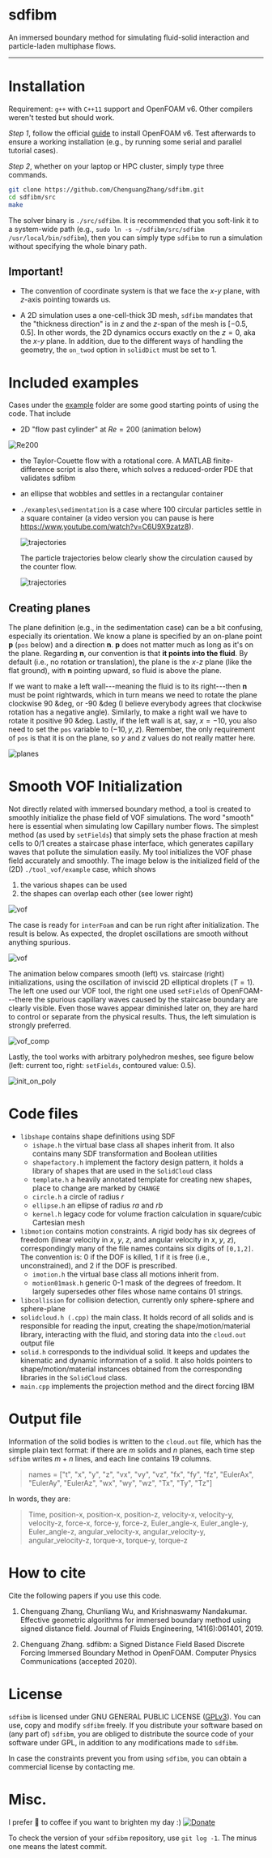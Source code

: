 # sdfibm
An immersed boundary method for simulating fluid-solid interaction and particle-laden multiphase flows.

-----------

# Installation
Requirement: `g++` with `C++11` support and OpenFOAM v6. Other compilers weren't tested but should work.

*Step 1*, follow the official [guide](https://www.openfoam.org) to install OpenFOAM v6. Test afterwards to ensure a working installation (e.g., by running some serial and parallel tutorial cases).

*Step 2*, whether on your laptop or HPC cluster, simply type three commands.

```bash
git clone https://github.com/ChenguangZhang/sdfibm.git
cd sdfibm/src
make
```
The solver binary is `./src/sdfibm`. It is recommended that you soft-link it to a system-wide path (e.g., `sudo ln -s ~/sdfibm/src/sdfibm /usr/local/bin/sdfibm`), then you can simply type `sdfibm` to run a simulation without specifying the whole binary path.
## Important!

- The convention of coordinate system is that we face the $x$-$y$ plane, with $z$-axis pointing towards us.

- A 2D simulation uses a one-cell-thick 3D mesh, `sdfibm` mandates that the "thickness direction" is in $z$ and the $z$-span of the mesh is $[-0.5,0.5]$. In other words, the 2D dynamics occurs exactly on the $z=0$, aka the $x$-$y$ plane. In addition, due to the different ways of handling the geometry, the `on_twod` option in `solidDict` must be set to 1.


# Included examples
Cases under the [example](./examples) folder are some good starting points of using the code. That include

- 2D "flow past cylinder" at $Re=200$ (animation below)

![Re200](./figs/flow_past_cylinder_re200.gif)

- the Taylor-Couette flow with a rotational core. A MATLAB finite-difference script is also there, which solves a reduced-order PDE that validates sdfibm

- an ellipse that wobbles and settles in a rectangular container

- `./examples\sedimentation` is a case where 100 circular particles settle in a square container (a video version you can pause is here https://www.youtube.com/watch?v=C6U9X9zatz8). 

  ![trajectories](./figs/ani_T.gif)

  The particle trajectories below clearly show the circulation caused by the counter flow.

  ![trajectories](./figs/traj.svg)

## Creating planes

The plane definition (e.g., in the sedimentation case) can be a bit confusing, especially its orientation. We know a plane is specified by an on-plane point $\boldsymbol p$ (`pos` below) and a direction $\boldsymbol n$.  $\boldsymbol p$ does not matter much as long as it's on the plane. Regarding $\boldsymbol n$, our convention is that **it points into the fluid**. By default (i.e., no rotation or translation), the plane is the $x$-$z$  plane (like the flat ground), with $\boldsymbol n$ pointing upward, so fluid is above the plane. 

If we want to make a left wall---meaning the fluid is to its right---then $\boldsymbol n$ must be point rightwards, which in turn means we need to rotate the plane clockwise 90 &deg, or -90 &deg (I believe everybody agrees that clockwise rotation has a negative angle). Similarly, to make a right wall we have to rotate it positive 90 &deg. Lastly, if the left wall is at, say, $x=-10%$, you also need to set the `pos` variable to $(-10, y, z)$. Remember, the only requirement of `pos` is that it is on the plane, so $y$ and $z$ values do not really matter here. 

![planes](./figs/planes.png)

# Smooth VOF Initialization

Not directly related with immersed boundary method, a tool is created to smoothly initialize the phase field of VOF simulations. The word "smooth" here is essential when simulating low Capillary number flows. The simplest method (as used by `setFields`) that simply sets the phase fraction at mesh cells to 0/1 creates a staircase phase interface, which generates capillary waves that pollute the simulation easily. My tool initializes the VOF phase field accurately and smoothly. The image below is the initialized field of the (2D) `./tool_vof/example` case, which shows

1. the various shapes can be used
2. the shapes can overlap each other (see lower right)

![vof](./figs/vof.png)

The case is ready for `interFoam` and can be run right after initialization. The result is below. As expected, the droplet oscillations are smooth without anything spurious.

![vof](./figs/vof_ani.gif)

The animation below compares smooth (left) vs. staircase (right) initializations, using the oscillation of inviscid 2D elliptical droplets ($T=1$). The left one used our VOF tool, the right one used `setFields` of OpenFOAM---there the spurious capillary waves caused by the staircase boundary are clearly visible. Even those waves appear diminished later on, they are hard to control or separate from the physical results. Thus, the left simulation is strongly preferred.

![vof_comp](./figs/smooth_vs_rough.gif)

Lastly, the tool works with arbitrary polyhedron meshes, see figure below (left: current too, right: `setFields`, contoured value: 0.5).

![init_on_poly](./figs/init_on_poly.png)

# Code files

- `libshape` contains shape definitions using SDF
    - `ishape.h` the virtual base class all shapes inherit from. It also contains many SDF transformation and Boolean utilities
    - `shapefactory.h` implement the factory design pattern, it holds a library of shapes that are used in the `SolidCloud` class
    - `template.h` a heavily annotated template for creating new shapes, place to change are marked by `CHANGE`
    - `circle.h` a circle of radius $r$
    - `ellipse.h` an ellipse of radius $ra$ and $rb$
    - `kernel.h` legacy code for volume fraction calculation in square/cubic Cartesian mesh
- `libmotion` contains motion constraints. A rigid body has six degrees of freedom (linear velocity in $x$, $y$, $z$, and angular velocity in $x$, $y$, $z$), correspondingly many of the file names contains six digits of `[0,1,2]`. The convention is: 0 if the DOF is killed, 1 if it is free (i.e., unconstrained), and 2 if the DOF is prescribed.
    - `imotion.h` the virtual base class all motions inherit from.
    - `motion01mask.h` generic 0-1 mask of the degrees of freedom. It largely supersedes other files whose name contains 01 strings.
- `libcollision` for collision detection, currently only sphere-sphere and sphere-plane
- `solidcloud.h (.cpp)` the main class. It holds record of all solids and is responsible for reading the input, creating the shape/motion/material library, interacting with the fluid, and storing data into the `cloud.out` output file
- `solid.h` corresponds to the individual solid. It keeps and updates the kinematic and dynamic information of a solid. It also holds pointers to shape/motion/material instances obtained from the corresponding libraries in the `SolidCloud` class.
- `main.cpp` implements the projection method and the direct forcing IBM

# Output file
Information of the solid bodies is written to the `cloud.out` file, which has the simple plain text format: if there are $m$ solids and $n$ planes, each time step `sdfibm` writes $m+n$ lines, and each line contains 19 columns.

> names = ["t", "x", "y", "z", "vx", "vy", "vz", "fx", "fy", "fz", "EulerAx", "EulerAy", "EulerAz", "wx", "wy", "wz", "Tx", "Ty", "Tz"]

In words, they are:  
> Time, position-x, position-x, position-z, velocity-x, velocity-y, velocity-z, force-x, force-y, force-z, Euler_angle-x, Euler_angle-y, Euler_angle-z, angular_velocity-x, angular_velocity-y, angular_velocity-z, torque-x, torque-y, torque-z


# How to cite
Cite the following papers if you use this code.

1. Chenguang Zhang, Chunliang Wu, and Krishnaswamy Nandakumar. Effective geometric algorithms for immersed boundary method using signed distance field. Journal of Fluids Engineering, 141(6):061401, 2019.

2. Chenguang Zhang. sdfibm: a Signed Distance Field Based Discrete Forcing Immersed Boundary Method in OpenFOAM. Computer Physics Communications (accepted 2020).

# License 

`sdfibm` is licensed under GNU GENERAL PUBLIC LICENSE ([GPLv3](https://opensource.org/licenses/GPL-3.0)). You can use, copy and modify `sdfibm` freely. If you distribute your software based on (any part of) `sdfibm`, you are obliged to distribute the source code of your software under GPL, in addition to any modifications made to `sdfibm`.

In case the constraints prevent you from using `sdfibm`, you can obtain a commercial license by contacting me.

# Misc.

I prefer 🍔 to coffee if you want to brighten my day :) [![Donate](https://www.paypalobjects.com/en_US/i/btn/btn_donate_SM.gif)](https://www.paypal.com/cgi-bin/webscr?cmd=_donations&business=BWVSQXJKTRGSJ&currency_code=USD&source=url)

To check the version of your `sdfibm` repository, use `git log -1`. The minus one means the latest commit.
